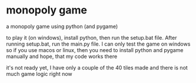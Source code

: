 # monopoly game
a monopoly game using python (and pygame)

to play it (on windows), install python, then run the setup.bat file. After running setup.bat, run the main.py file. I can only test the game on windows so if you use macos or linux, then you need to install python and pygame manually and hope, that my code works there

it's not ready yet, I have only a couple of the 40 tiles made and there is not much game logic right now
